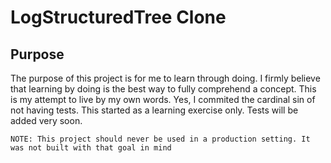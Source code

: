 # LogStructuredTree Clone

## Purpose
The purpose of this project is for me to learn through doing. I firmly believe that learning by doing is the best way to
fully comprehend a concept. This is my attempt to live by my own words. Yes, I commited the cardinal sin of not having tests.
This started as a learning exercise only. Tests will be added very soon.

```NOTE: This project should never be used in a production setting. It was not built with that goal in mind```
